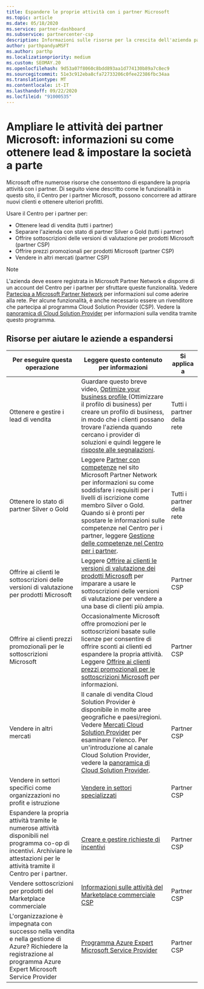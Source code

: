 ```yaml
---
title: Espandere le proprie attività con i partner Microsoft
ms.topic: article
ms.date: 05/18/2020
ms.service: partner-dashboard
ms.subservice: partnercenter-csp
description: Informazioni sulle risorse per la crescita dell'azienda partner Microsoft. Questo include come ottenere lead di vendita (riferimenti) da Microsoft.
author: parthpandyaMSFT
ms.author: parthp
ms.localizationpriority: medium
ms.custom: SEOMAY.20
ms.openlocfilehash: 9d53a07f8060c8bdd893aa1d774130b89a7c8ec9
ms.sourcegitcommit: 51e3c912eba8cfa72733206c0fee22386fbc34aa
ms.translationtype: MT
ms.contentlocale: it-IT
ms.lasthandoff: 09/22/2020
ms.locfileid: "91000535"
---
```

# <a name="grow-your-microsoft-partner-business---learn-how-to-get-leads--set-your-company-apart"></a>Ampliare le attività dei partner Microsoft: informazioni su come ottenere lead & impostare la società a parte

Microsoft offre numerose risorse che consentono di espandere la propria attività con i partner. Di seguito viene descritto come le funzionalità in questo sito, il Centro per i partner Microsoft, possono concorrere ad attirare nuovi clienti e ottenere ulteriori profitti.

Usare il Centro per i partner per:

- Ottenere lead di vendita (tutti i partner)
- Separare l'azienda con stato di partner Silver o Gold (tutti i partner)
- Offrire sottoscrizioni delle versioni di valutazione per prodotti Microsoft (partner CSP)
- Offrire prezzi promozionali per prodotti Microsoft (partner CSP)
- Vendere in altri mercati (partner CSP)

> [!NOTE]  
> L'azienda deve essere registrata in Microsoft Partner Network e disporre di un account del Centro per i partner per sfruttare queste funzionalità. Vedere [Partecipa a Microsoft Partner Network](mpn-overview.md) per informazioni sul come aderire alla rete. Per alcune funzionalità, è anche necessario essere un rivenditore che partecipa al programma Cloud Solution Provider (CSP). Vedere la [panoramica di Cloud Solution Provider](csp-overview.md) per informazioni sulla vendita tramite questo programma.

## <a name="resources-to-help-your-business-grow"></a>Risorse per aiutare le aziende a espandersi

|  **Per eseguire questa operazione**  |  **Leggere questo contenuto per informazioni**  |  **Si applica a**  |
|--------------|-----------|--------------
| Ottenere e gestire i lead di vendita | Guardare questo breve video, [Optimize your business profile ](https://player.vimeo.com/video/252788046 ) (Ottimizzare il profilo di business) per creare un profilo di business, in modo che i clienti possano trovare l'azienda quando cercano i provider di soluzioni e quindi leggere le [risposte alle segnalazioni](manage-leads.md). | Tutti i partner della rete |
| Ottenere lo stato di partner Silver o Gold | Leggere [Partner con competenze](https://partner.microsoft.com/membership/competencies) nel sito Microsoft Partner Network per informazioni su come soddisfare i requisiti per i livelli di iscrizione come membro Silver o Gold. Quando si è pronti per spostare le informazioni sulle competenze nel Centro per i partner, leggere [Gestione delle competenze nel Centro per i partner](learn-about-competencies.md). | Tutti i partner della rete |
| Offrire ai clienti le sottoscrizioni delle versioni di valutazione per prodotti Microsoft | Leggere [Offrire ai clienti le versioni di valutazione dei prodotti Microsoft](offer-your-customers-trials-of-microsoft-products.md) per imparare a usare le sottoscrizioni delle versioni di valutazione per vendere a una base di clienti più ampia.| Partner CSP |
| Offrire ai clienti prezzi promozionali per le sottoscrizioni Microsoft | Occasionalmente Microsoft offre promozioni per le sottoscrizioni basate sulle licenze per consentire di offrire sconti ai clienti ed espandere la propria attività. Leggere [Offrire ai clienti prezzi promozionali per le sottoscrizioni Microsoft](promotions.md) per informazioni. | Partner CSP |
| Vendere in altri mercati | Il canale di vendita Cloud Solution Provider è disponibile in molte aree geografiche e paesi/regioni. Vedere [Mercati Cloud Solution Provider](agreements.md) per esaminare l'elenco. Per un'introduzione al canale Cloud Solution Provider, vedere la [panoramica di Cloud Solution Provider](csp-overview.md).  | Partner CSP |
Vendere in settori specifici come organizzazioni no profit e istruzione|[Vendere in settori specializzati](get-special-pricing-for-offers.md)|Partner CSP|
|Espandere la propria attività tramite le numerose attività disponibili nel programma co-op di incentivi. Archiviare le attestazioni per le attività tramite il Centro per i partner.| [Creare e gestire richieste di incentivi](create-incentives-claims.md)|Partner CSP|
|Vendere sottoscrizioni per prodotti del Marketplace commerciale|[Informazioni sulle attività del Marketplace commerciale CSP](csp-commercial-marketplace-overview.md)|Partner CSP|
|L'organizzazione è impegnata con successo nella vendita e nella gestione di Azure? Richiedere la registrazione al programma Azure Expert Microsoft Service Provider|[Programma Azure Expert Microsoft Service Provider](azure-expert-msp.md)|Partner CSP|
